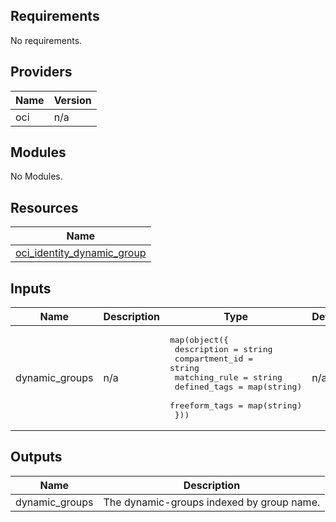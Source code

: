 ## Requirements

No requirements.

## Providers

| Name | Version |
|------|---------|
| oci | n/a |

## Modules

No Modules.

## Resources

| Name |
|------|
| [oci_identity_dynamic_group](https://registry.terraform.io/providers/hashicorp/oci/latest/docs/resources/identity_dynamic_group) |

## Inputs

| Name | Description | Type | Default | Required |
|------|-------------|------|---------|:--------:|
| dynamic\_groups | n/a | <pre>map(object({<br>    description    = string<br>    compartment_id = string<br>    matching_rule  = string<br>    defined_tags = map(string)<br>    freeform_tags = map(string)<br>  }))</pre> | n/a | yes |

## Outputs

| Name | Description |
|------|-------------|
| dynamic\_groups | The dynamic-groups indexed by group name. |
